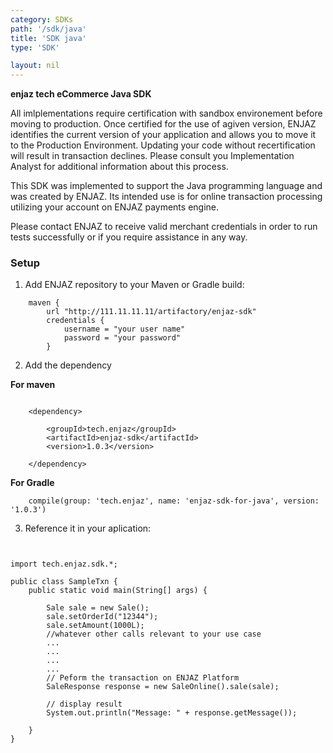 ```yaml
---
category: SDKs
path: '/sdk/java'
title: 'SDK java'
type: 'SDK'

layout: nil
---
```


**enjaz tech eCommerce Java SDK**

All imlplementations require certification with sandbox environement before moving to production. Once certified for the use of agiven version, ENJAZ identifies the current version of your application and allows you to move it to the Production Environment. Updating your code without recertification will result in transaction declines. Please consult you Implementation Analyst for additional information about this process.

This SDK was implemented to support the Java programming language and was created by ENJAZ. Its intended use is for online transaction processing utilizing your account on ENJAZ payments engine.


Please contact ENJAZ to receive valid merchant credentials in order to run tests successfully or if you require assistance in any way.

### Setup

1. Add ENJAZ repository to your Maven or Gradle build:

```
    maven {
        url "http://111.11.11.11/artifactory/enjaz-sdk"
        credentials {
            username = "your user name"
            password = "your password"
        }
```

2. Add the dependency

**For maven**
```

	<dependency>

        <groupId>tech.enjaz</groupId>
        <artifactId>enjaz-sdk</artifactId>
        <version>1.0.3</version>

    </dependency>
```

**For Gradle**
```
    compile(group: 'tech.enjaz', name: 'enjaz-sdk-for-java', version: '1.0.3')
```

3. Reference it in your aplication:

````


import tech.enjaz.sdk.*;

public class SampleTxn {
	public static void main(String[] args) {
	
		Sale sale = new Sale();
		sale.setOrderId("12344");
		sale.setAmount(1000L);
		//whatever other calls relevant to your use case
		...
		...
		...
		...
		// Peform the transaction on ENJAZ Platform
		SaleResponse response = new SaleOnline().sale(sale);

		// display result
		System.out.println("Message: " + response.getMessage());
		
	}
}

````
